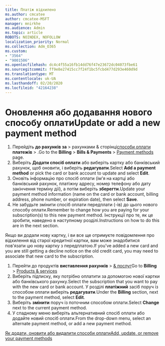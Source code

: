```yaml
---
title: Платіж відхилено
ms.author: cmcatee
author: cmcatee-MSFT
manager: mnirkhe
ms.audience: Admin
ms.topic: article
ROBOTS: NOINDEX, NOFOLLOW
localization_priority: Normal
ms.collection: Adm_O365
ms.custom:
- "3564"
- "9001506"
ms.openlocfilehash: dc4c4f55a16fb14dd76f47e23672dc04073fbe61
ms.sourcegitcommit: ff9e8e27415cc7f24f1bc5fcbd477d293e460d9d
ms.translationtype: MT
ms.contentlocale: uk-UA
ms.lasthandoff: 02/20/2020
ms.locfileid: "42164238"
---
```

# <a name="update-or-add-a-new-payment-method"></a><span data-ttu-id="6a458-102">Оновлення або додавання нового способу оплати</span><span class="sxs-lookup"><span data-stu-id="6a458-102">Update or add a new payment method</span></span>

1. <span data-ttu-id="6a458-103">Перейдіть **до рахунків за** > рахунками & сторінці<a href="https://go.microsoft.com/fwlink/p/?linkid=2018806" target="_blank">способи оплати</a> **платежів** > .</span><span class="sxs-lookup"><span data-stu-id="6a458-103">Go to the **Billing** > **Bills & Payments** > <a href="https://go.microsoft.com/fwlink/p/?linkid=2018806" target="_blank">Payment methods</a> page.</span></span>
2. <span data-ttu-id="6a458-104">Виберіть **Додати спосіб оплати** або виберіть картку або банківський рахунок, щоб оновити, і виберіть **редагувати**.</span><span class="sxs-lookup"><span data-stu-id="6a458-104">Select **Add a payment method** or pick the card or bank account to update and select **Edit**.</span></span>
3. <span data-ttu-id="6a458-105">Оновіть інформацію про спосіб оплати (ім'я на картці або банківський рахунок, платіжну адресу, номер телефону або дату закінчення терміну дії), а потім виберіть **зберегти**.</span><span class="sxs-lookup"><span data-stu-id="6a458-105">Update your payment method information (name on the card or bank account, billing address, phone number, or expiration date), then select **Save**.</span></span>
4. <span data-ttu-id="6a458-106">Не забудьте змінити спосіб оплати передплати (-ів) до цього нового способу оплати.</span><span class="sxs-lookup"><span data-stu-id="6a458-106">Remember to change how you are paying for your subscription(s) to this new payment method.</span></span> <span data-ttu-id="6a458-107">Інструкції про те, як це зробити, наведено в наступному розділі.</span><span class="sxs-lookup"><span data-stu-id="6a458-107">Instructions on how to do this are in the next section.</span></span>

<span data-ttu-id="6a458-108">Якщо ви додали нову картку, і ви все ще отримуєте повідомлення про відхилення від старої кредитної картки, вам може знадобитися пов'язати цю нову картку з передплатою.</span><span class="sxs-lookup"><span data-stu-id="6a458-108">If you've added a new card and you are still getting a decline notice on the old credit card, you may need to associate that new card to the subscription.</span></span>

1. <span data-ttu-id="6a458-109">Перейти до продуктів **виставлення рахунків** > <a href="https://go.microsoft.com/fwlink/p/?linkid=842054" target="_blank">& послуг</a></span><span class="sxs-lookup"><span data-stu-id="6a458-109">Go to **Billing** > <a href="https://go.microsoft.com/fwlink/p/?linkid=842054" target="_blank">Products & services</a></span></span>
2. <span data-ttu-id="6a458-110">Виберіть підписку, яку потрібно оплатити за допомогою нової картки або банківського рахунку.</span><span class="sxs-lookup"><span data-stu-id="6a458-110">Select the subscription that you want to pay with the new card or bank account.</span></span> <span data-ttu-id="6a458-111">У розділі **платіжний** засіб поруч із способом оплати виберіть **редагувати**.</span><span class="sxs-lookup"><span data-stu-id="6a458-111">Under the **Billing** section, next to the payment method, select **Edit**.</span></span>
3. <span data-ttu-id="6a458-112">Виберіть **змінити** поруч із поточним способом оплати.</span><span class="sxs-lookup"><span data-stu-id="6a458-112">Select **Change** next to the current payment method.</span></span>
4. <span data-ttu-id="6a458-113">У спадному меню виберіть альтернативний спосіб оплати або додайте новий спосіб оплати.</span><span class="sxs-lookup"><span data-stu-id="6a458-113">From the drop-down menu, select an alternate payment method, or add a new payment method.</span></span>

[<span data-ttu-id="6a458-114">Як додати, оновити або видалити способи оплати</span><span class="sxs-lookup"><span data-stu-id="6a458-114">Add, update, or remove your payment methods</span></span>](https://go.microsoft.com/fwlink/?linkid=2118133)